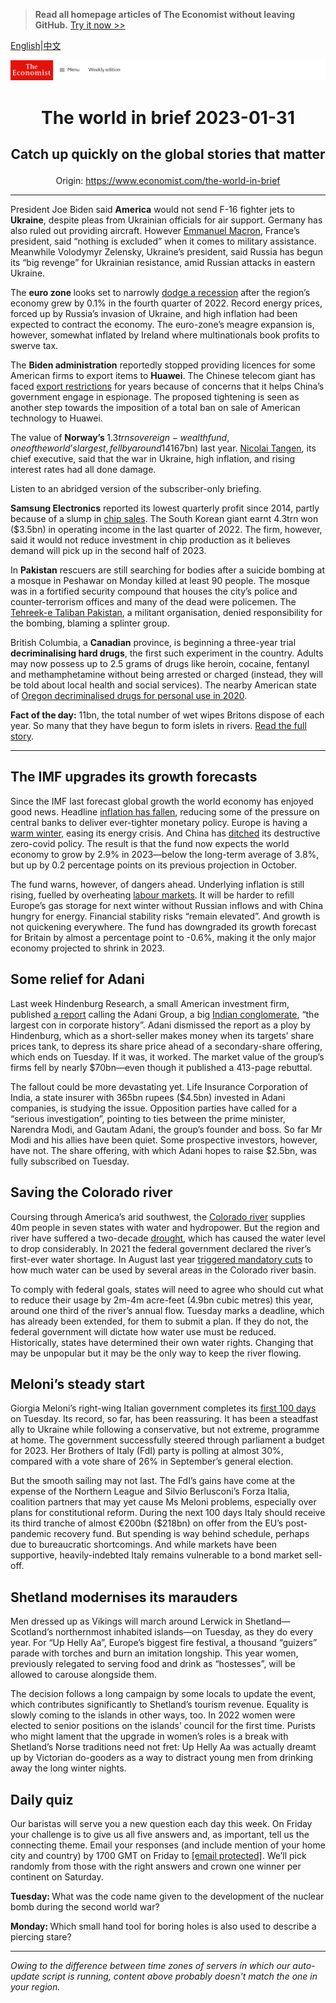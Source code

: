 > **Read all homepage articles of The Economist without leaving GitHub.** [Try it now >>](https://arielherself.github.io/te)

[English](https://github.com/arielherself/espresso/blob/main/README.md)|[中文](https://github-com.translate.goog/arielherself/espresso/blob/main/README.md?_x_tr_sl=en&_x_tr_tl=zh-CN&_x_tr_hl=zh-CN&_x_tr_pto=wapp)



![The Economist](menubar.png)

# <p align="center">The world in brief 2023-01-31</p>

## <p align="center">Catch up quickly on the global stories that matter</p>

<p align="center">Origin: <a href="https://www.economist.com/the-world-in-brief">https://www.economist.com/the-world-in-brief</a><hr>

President Joe Biden said <strong>America</strong> would not send F-16 fighter jets to <strong>Ukraine</strong>, despite pleas from Ukrainian officials for air support. Germany has also ruled out providing aircraft. However [Emmanuel Macron](https://www.economist.com/the-economist-explains/2023/01/27/what-exactly-is-emmanuel-macrons-policy-on-ukraine), France’s president, said “nothing is excluded” when it comes to military assistance. Meanwhile Volodymyr Zelensky, Ukraine’s president, said Russia has begun its “big revenge” for Ukrainian resistance, amid Russian attacks in eastern Ukraine.

The <strong>euro zone </strong>looks set to narrowly [dodge a recession](https://www.economist.com/finance-and-economics/2023/01/24/how-the-world-economy-could-avoid-recession) after the region’s economy grew by 0.1% in the fourth quarter of 2022. Record energy prices, forced up by Russia’s invasion of Ukraine, and high inflation had been expected to contract the economy. The euro-zone’s meagre expansion is, however, somewhat inflated by Ireland where multinationals book profits to swerve tax.

The <strong>Biden administration</strong> reportedly stopped providing licences for some American firms to export items to <strong>Huawei</strong>. The Chinese telecom giant has faced [export restrictions](https://www.economist.com/business/2022/10/25/ren-zhengfei-has-big-plans-for-huawei-in-spite-of-american-sanctions) for years because of concerns that it helps China’s government engage in espionage. The proposed tightening is seen as another step towards the imposition of a total ban on sale of American technology to Huawei.

The value of <strong>Norway’s </strong>$1.3trn sovereign-wealth fund, one of the world’s largest, fell by around 14% in 2022. The fund, which holds assets nearly three times larger than Norway’s GDP, lost 1.64trn krone ($167bn) last year. [Nicolai Tangen](https://www.economist.com/europe/2020/04/30/a-scandal-in-squeaky-clean-norway), its chief executive, said that the war in Ukraine, high inflation, and rising interest rates had all done damage.

Listen to an abridged version of the subscriber-only briefing.

<strong>Samsung Electronics</strong> reported its lowest quarterly profit since 2014, partly because of a slump in [chip sales](https://www.economist.com/business/2022/09/29/why-some-chipmakers-are-hurting-much-more-than-others). The South Korean giant earnt 4.3trn won ($3.5bn) in operating income in the last quarter of 2022. The firm, however, said it would not reduce investment in chip production as it believes demand will pick up in the second half of 2023.

In <strong>Pakistan</strong> rescuers are still searching for bodies after a suicide bombing at a mosque in Peshawar on Monday killed at least 90 people. The mosque was in a fortified security compound that houses the city’s police and counter-terrorism offices and many of the dead were policemen. The [Tehreek-e Taliban Pakistan](https://www.economist.com/asia/2023/01/05/pakistan-and-china-find-they-have-little-leverage-with-the-taliban), a militant organisation, denied responsibility for the bombing, blaming a splinter group.

British Columbia, a <strong>Canadian</strong> province, is beginning a three-year trial <strong>decriminalising hard drugs</strong>, the first such experiment in the country. Adults may now possess up to 2.5 grams of drugs like heroin, cocaine, fentanyl and methamphetamine without being arrested or charged (instead, they will be told about local health and social services). The nearby American state of [Oregon decriminalised drugs for personal use in 2020](https://www.economist.com/united-states/2021/02/13/oregon-decriminalises-drugs-for-personal-use). 

<strong>Fact of the day:</strong> 11bn, the total number of wet wipes Britons dispose of each year. So many that they have begun to form islets in rivers. [Read the full story](https://www.economist.com/britain/2023/01/30/britains-newest-islets-are-made-of-wet-wipes).

----------

## The IMF upgrades its growth forecasts

Since the IMF last forecast global growth the world economy has enjoyed good news. Headline [inflation has fallen](https://www.economist.com/leaders/2023/01/26/the-world-economys-inflation-problem-is-easing), reducing some of the pressure on central banks to deliver ever-tighter monetary policy. Europe is having a [warm winter,](https://www.economist.com/finance-and-economics/2023/01/11/the-energy-crisis-and-europes-astonishing-luck) easing its energy crisis. And China has [ditched](https://www.economist.com/leaders/2023/01/05/how-chinas-reopening-will-disrupt-the-world-economy) its destructive zero-covid policy. The result is that the fund now expects the world economy to grow by 2.9% in 2023—below the long-term average of 3.8%, but up by 0.2 percentage points on its previous projection in October.

The fund warns, however, of dangers ahead. Underlying inflation is still rising, fuelled by overheating [labour markets](https://www.economist.com/graphic-detail/2023/01/24/where-have-all-americas-workers-gone). It will be harder to refill Europe’s gas storage for next winter without Russian inflows and with China hungry for energy. Financial stability risks “remain elevated”. And growth is not quickening everywhere. The fund has downgraded its growth forecast for Britain by almost a percentage point to -0.6%, making it the only major economy projected to shrink in 2023.

## Some relief for Adani

Last week Hindenburg Research, a small American investment firm, published [a report](https://www.economist.com/business/2023/01/27/a-short-seller-rattles-gautam-adanis-empire) calling the Adani Group, a big [Indian conglomerate](https://www.economist.com/business/2022/09/01/adani-v-ambani-the-battle-of-the-tycoons), “the largest con in corporate history”. Adani dismissed the report as a ploy by Hindenburg, which as a short-seller makes money when its targets’ share prices tank, to depress its share price ahead of a secondary-share offering, which ends on Tuesday. If it was, it worked. The market value of the group’s firms fell by nearly $70bn—even though it published a 413-page rebuttal.

The fallout could be more devastating yet. Life Insurance Corporation of India, a state insurer with 365bn rupees ($4.5bn) invested in Adani companies, is studying the issue. Opposition parties have called for a “serious investigation”, pointing to ties between the prime minister, Narendra Modi, and Gautam Adani, the group’s founder and boss. So far Mr Modi and his allies have been quiet. Some prospective investors, however, have not. The share offering, with which Adani hopes to raise $2.5bn, was fully subscribed on Tuesday.

## Saving the ​​Colorado river

Coursing through America’s arid southwest, the [Colorado river](https://www.economist.com/united-states/2021/08/21/the-american-west-is-drying-up) supplies 40m people in seven states with water and hydropower. But the region and river have suffered a two-decade [drought](https://www.economist.com/the-economist-explains/2021/06/15/is-the-american-west-in-a-megadrought), which has caused the water level to drop considerably. In 2021 the federal government declared the river’s first-ever water shortage. In August last year [triggered mandatory cuts](https://www.economist.com/graphic-detail/2022/08/16/the-most-important-river-in-the-american-west-is-drying-up) to how much water can be used by several areas in the Colorado river basin.  
  
 To comply with federal goals, states will need to agree who should cut what to reduce their usage by 2m-4m acre-feet (4.9bn cubic metres) this year, around one third of the river’s annual flow. Tuesday marks a deadline, which has already been extended, for them to submit a plan. If they do not, the federal government will dictate how water use must be reduced. Historically, states have determined their own water rights. Changing that may be unpopular but it may be the only way to keep the river flowing.

## Meloni’s steady start

Giorgia Meloni’s right-wing Italian government completes its [first 100 days](https://www.economist.com/europe/2023/01/26/after-a-steady-first-100-days-choppier-waters-await-giorgia-meloni) on Tuesday. Its record, so far, has been reassuring. It has been a steadfast ally to Ukraine while following a conservative, but not extreme, programme at home. The government successfully steered through parliament a budget for 2023. Her Brothers of Italy (FdI) party is polling at almost 30%, compared with a vote share of 26% in September’s general election.  
  
 But the smooth sailing may not last. The FdI’s gains have come at the expense of the Northern League and Silvio Berlusconi’s Forza Italia, coalition partners that may yet cause Ms Meloni problems, especially over plans for constitutional reform. During the next 100 days Italy should receive its third tranche of almost €200bn ($218bn) on offer from the EU’s post-pandemic recovery fund. But spending is way behind schedule, perhaps due to bureaucratic shortcomings. And while markets have been supportive, heavily-indebted Italy remains vulnerable to a bond market sell-off.

## Shetland modernises its marauders

Men dressed up as Vikings will march around Lerwick in Shetland—Scotland’s northernmost inhabited islands—on Tuesday, as they do every year. For “Up Helly Aa”, Europe’s biggest fire festival, a thousand “guizers” parade with torches and burn an imitation longship. This year women, previously relegated to serving food and drink as “hostesses”, will be allowed to carouse alongside them. 

The decision follows a long campaign by some locals to update the event, which contributes significantly to Shetland’s tourism revenue. Equality is slowly coming to the islands in other ways, too. In 2022 women were elected to senior positions on the islands’ council for the first time. Purists who might lament that the upgrade in women’s roles is a break with Shetland’s Norse traditions need not fret: Up Helly Aa was actually dreamt up by Victorian do-gooders as a way to distract young men from drinking away the long winter nights.

## Daily quiz

Our baristas will serve you a new question each day this week. On Friday your challenge is to give us all five answers and, as important, tell us the connecting theme. Email your responses (and include mention of your home city and country) by 1700 GMT on Friday to [<span class="__cf_email__" data-cfemail="affedac6d5eadcdfddcadcdcc0efcaccc0c1c0c2c6dcdb81ccc0c2">[email&#160;protected]</span>](https://mail.google.com/mail/?view=cm&amp;fs=1&amp;tf=1&amp;to=QuizEspresso@economist.com). We’ll pick randomly from those with the right answers and crown one winner per continent on Saturday.

<strong>Tuesday: </strong>What was the code name given to the development of the nuclear bomb during the second world war?  
  
<strong>Monday: </strong>Which small hand tool for boring holes is also used to describe a piercing stare?

----------

*Owing to the difference between time zones of servers in which our auto-update script is running, content above probably doesn't match the one in your region.*
